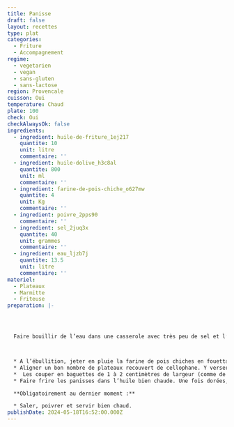 ```yaml
---
title: Panisse
draft: false
layout: recettes
type: plat
categories:
  - Friture
  - Accompagnement
regime:
  - vegetarien
  - vegan
  - sans-gluten
  - sans-lactose
region: Provencale
cuisson: Oui
temperature: Chaud
plate: 100
check: Oui
checkAlwaysOk: false
ingredients:
  - ingredient: huile-de-friture_1ej217
    quantite: 10
    unit: litre
    commentaire: ''
  - ingredient: huile-dolive_h3c8al
    quantite: 800
    unit: ml
    commentaire: ''
  - ingredient: farine-de-pois-chiche_o627mw
    quantite: 4
    unit: Kg
    commentaire: ''
  - ingredient: poivre_2pps90
    commentaire: ''
  - ingredient: sel_2juq3x
    quantite: 40
    unit: grammes
    commentaire: ''
  - ingredient: eau_ljzb7j
    quantite: 13.5
    unit: litre
    commentaire: ''
materiel:
  - Plateaux
  - Marmitte
  - Friteuse
preparation: |-




  Faire bouillir de l’eau dans une casserole avec très peu de sel et l’huile d’olive.



  * A l’ébullition, jeter en pluie la farine de pois chiches en fouettant sans arrêt jusqu’à épaississement. Dessécher la pâte avec une grosse spatule en bois sur feux doux pendant 5 à 10 minutes environ. Rectifier l'assaisonnement.
  * Aligner un bon nombre de plateaux recouvert de cellophane. Y verser la préparation et tasser et  lisser la surface avec la spatule de bois trempée dans l'eau. Laisser refroidir.
  *  Les couper en baguettes de 1 à 2 centimètres de largeur (comme de grosses frites). 
  * Faire frire les panisses dans l’huile bien chaude. Une fois dorées, les égoutter et les déposer sur du papier absorbant pour éliminer le surplus d’huile.

  **Obligatoirement au dernier moment :**

  * Saler, poivrer et servir bien chaud.
publishDate: 2024-05-18T16:52:00.000Z
---
```

